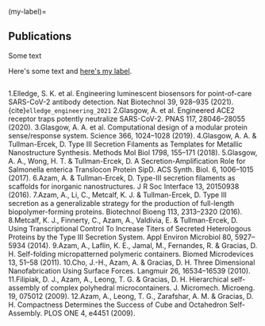 (my-label)=
## Publications

Some text

Here's some text and [here's my label](my-label).

```{bibliography}
```

1.Elledge, S. K. et al. Engineering luminescent biosensors for point-of-care SARS-CoV-2 antibody detection. Nat Biotechnol 39, 928–935 (2021). {cite}`elledge_engineering_2021`
2.Glasgow, A. et al. Engineered ACE2 receptor traps potently neutralize SARS-CoV-2. PNAS 117, 28046–28055 (2020).
3.Glasgow, A. A. et al. Computational design of a modular protein sense/response system. Science 366, 1024–1028 (2019).
4.Glasgow, A. A. & Tullman-Ercek, D. Type III Secretion Filaments as Templates for Metallic Nanostructure Synthesis. Methods Mol Biol 1798, 155–171 (2018).
5.Glasgow, A. A., Wong, H. T. & Tullman-Ercek, D. A Secretion-Amplification Role for Salmonella enterica Translocon Protein SipD. ACS Synth. Biol. 6, 1006–1015 (2017).
6.Azam, A. & Tullman-Ercek, D. Type-III secretion filaments as scaffolds for inorganic nanostructures. J R Soc Interface 13, 20150938 (2016).
7.Azam, A., Li, C., Metcalf, K. J. & Tullman-Ercek, D. Type III secretion as a generalizable strategy for the production of full-length biopolymer-forming proteins. Biotechnol Bioeng 113, 2313–2320 (2016).
8.Metcalf, K. J., Finnerty, C., Azam, A., Valdivia, E. & Tullman-Ercek, D. Using Transcriptional Control To Increase Titers of Secreted Heterologous Proteins by the Type III Secretion System. Appl Environ Microbiol 80, 5927–5934 (2014).
9.Azam, A., Laflin, K. E., Jamal, M., Fernandes, R. & Gracias, D. H. Self-folding micropatterned polymeric containers. Biomed Microdevices 13, 51–58 (2011).
10.Cho, J.-H., Azam, A. & Gracias, D. H. Three Dimensional Nanofabrication Using Surface Forces. Langmuir 26, 16534–16539 (2010).
11.Filipiak, D. J., Azam, A., Leong, T. G. & Gracias, D. H. Hierarchical self-assembly of complex polyhedral microcontainers. J. Micromech. Microeng. 19, 075012 (2009).
12.Azam, A., Leong, T. G., Zarafshar, A. M. & Gracias, D. H. Compactness Determines the Success of Cube and Octahedron Self-Assembly. PLOS ONE 4, e4451 (2009).


